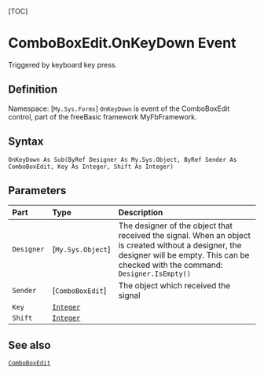 [TOC]
# ComboBoxEdit.OnKeyDown Event
Triggered by keyboard key press.
## Definition
Namespace: [`My.Sys.Forms`]
`OnKeyDown` is event of the ComboBoxEdit control, part of the freeBasic framework MyFbFramework.
## Syntax
```freeBasic
OnKeyDown As Sub(ByRef Designer As My.Sys.Object, ByRef Sender As ComboBoxEdit, Key As Integer, Shift As Integer)
```

## Parameters

|Part|Type|Description|
| :------------ | :------------ | :------------ |
|`Designer`|[`My.Sys.Object`]|The designer of the object that received the signal. When an object is created without a designer, the designer will be empty. This can be checked with the command: `Designer.IsEmpty()`|
|`Sender`|[`ComboBoxEdit`]|The object which received the signal|
|`Key`|[`Integer`]("https://www.freebasic.net/wiki/KeyPgInteger")||
|`Shift`|[`Integer`]("https://www.freebasic.net/wiki/KeyPgInteger")||

## See also
[`ComboBoxEdit`](ComboBoxEdit.md)

